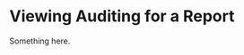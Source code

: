 [title]: # (Viewing Auditing for a Report)
[tags]: # (XXX)
[priority]: # (3277)
# Viewing Auditing for a Report
Something here.
